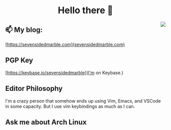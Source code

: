 <h1 align="center">
Hello there 👋
</h1>

<img align="right" src="https://github-readme-stats.vercel.app/api?username=sevensidedmarble&show_icons=true&theme=darcula" />

## 📫 My blog:
[https://sevensidedmarble.com](sevensidedmarble.com)

## PGP Key
[https://keybase.io/sevensidedmarble](I'm on Keybase.)

## Editor Philosophy

I'm a crazy person that somehow ends up using Vim, Emacs, and VSCode in some capacity. But I use vim keybindings as much as I can.

## Ask me about Arch Linux

